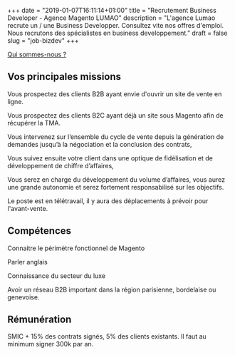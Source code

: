 +++
date = "2019-01-07T16:11:14+01:00"
title = "Recrutement Business Developer - Agence Magento LUMAO"
description = "L'agence Lumao recrute un / une Business Developper. Consultez vite nos offres d'emploi. Nous recrutons des spécialistes en business developpement."
draft = false
slug = "job-bizdev"
+++

[Qui sommes-nous ?](/qui-sommes-nous/)

## Vos principales missions

Vous prospectez des clients B2B ayant envie d'ouvrir un site de vente en ligne. 

Vous prospectez des clients B2C ayant déjà un site sous Magento afin de récupérer la TMA. 

Vous intervenez sur l’ensemble du cycle de vente depuis la génération de demandes jusqu’à la négociation et la conclusion des contrats, 

Vous suivez ensuite votre client dans une optique de fidélisation et de développement de chiffre d’affaires, 

Vous serez en charge du développement du volume d’affaires, vous aurez une grande autonomie et serez fortement responsabilisé sur les objectifs. 

Le poste est en télétravail, il y aura des déplacements à prévoir pour l'avant-vente.

## Compétences

Connaitre le périmètre fonctionnel de Magento

Parler anglais

Connaissance du secteur du luxe

Avoir un réseau B2B important dans la région parisienne, bordelaise ou genevoise.

## Rémunération

SMIC + 15% des contrats signés, 5% des clients existants. Il faut au minimum signer 300k par an.